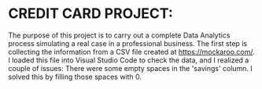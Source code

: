 # CREDIT CARD PROJECT:
The purpose of this project is to carry out a complete Data Analytics process simulating a real case in a professional business.
The first step is collecting the information from a CSV file created at https://mockaroo.com/. 
I loaded this file into Visual Studio Code to check the data, and I realized a couple of issues:
There were some empty spaces in the 'savings' column. I solved this by filling those spaces with 0.

